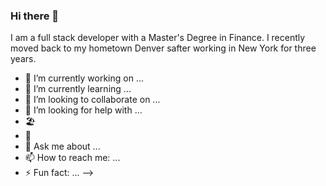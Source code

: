 ### Hi there 👋

I am a full stack developer with a Master's Degree in Finance. I recently moved back to my hometown Denver safter working in New York for three years.

- 🔭 I’m currently working on ...
- 🌱 I’m currently learning ...
- 👯 I’m looking to collaborate on ...
- 🤔 I’m looking for help with ...
- :beach_umbrella:
- :football:
- 💬 Ask me about ...
- 📫 How to reach me: ...
- ⚡ Fun fact: ...
-->
